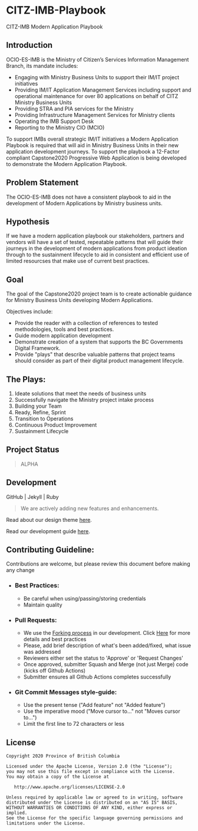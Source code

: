 # CITZ-IMB-Playbook

CITZ-IMB Modern Application Playbook

## Introduction

OCIO-ES-IMB is the Ministry of Citizen’s Services Information Management Branch, its mandate includes:

- Engaging with Ministry Business Units to support their IM/IT project initiatives
- Providing IM/IT Application Management Services including support and operational maintenance for over 80 applications on behalf of CITZ Ministry Business Units 
- Providing STRA and PIA services for the Ministry
- Providing Infrastructure Management Services for Ministry clients 
- Operating the IMB Support Desk
- Reporting to the Ministry CIO (MCIO)


To support IMBs overall strategic IM/IT initiatives a Modern Application Playbook is required that will aid in Ministry Business Units in their new application development journeys. To support the playbook a 12-Factor compliant Capstone2020 Progressive Web Application is being developed to demonstrate the Modern Application Playbook.

## Problem Statement

The OCIO-ES-IMB does not have a consistent playbook to aid in the development of Modern Applications by Ministry business units.

## Hypothesis

If we have a modern application playbook our stakeholders, partners and vendors will have a set of tested, repeatable patterns that will guide their journeys in the development of modern applications from product ideation through to the sustainment lifecycle to aid in consistent and efficient use of limited resourcses that make use of current best practices.

## Goal

The goal of the Capstone2020 project team is to create actionable guidance for Ministry Business Units developing Modern Applications.

Objectives include:

- Provide the reader with a collection of references to tested methodologies, tools and best practices.
- Guide modern application development 
- Demonstrate creation of a system that supports the BC Governments Digital Framework.
- Provide "plays" that describe valuable patterns that project teams should consider as part of their digital product management lifecycle.

## The Plays:
1. Ideate solutions that meet the needs of business units
2.	Successfully navigate the Ministry project intake process
3.	Building your Team
4.	Ready, Refine, Sprint
5.	Transition to Operations
6.	Continuous Product Improvement
7.	Sustainment Lifecycle

## Project Status

> ALPHA

## Development

   GitHub | Jekyll | Ruby

> We are actively adding new features and enhancements.

Read about our design theme [here](https://bcgov.github.io/CITZ-IMB-playbook/theme/).

Read our development guide [here](https://bcgov.github.io/CITZ-IMB-playbook/maintenanceanddevelopment).

## Contributing Guideline:
Contributions are welcome, but please review this document before making any change

- ### Best Practices:
  - Be careful when using/passing/storing credentials
  - Maintain quality

- ### Pull Requests:
  - We use the [Forking process](https://guides.github.com/activities/forking/) in our development. Click [Here](https://blog.scottlowe.org/2015/01/27/using-fork-branch-git-workflow/) for more details and best practices
  - Please, add brief description of what's been added/fixed, what issue was addressed
  - Reviewers either set the status to 'Approve' or 'Request Changes'
  - Once approved, submitter Squash and Merge (not just Merge) code (kicks off Github Actions)
  - Submitter ensures all Github Actions completes successfully

- ### Git Commit Messages style-guide:
  - Use the present tense ("Add feature" not "Added feature")
  - Use the imperative mood ("Move cursor to..." not "Moves cursor to...")
  - Limit the first line to 72 characters or less


## License

```
Copyright 2020 Province of British Columbia

Licensed under the Apache License, Version 2.0 (the "License");
you may not use this file except in compliance with the License.
You may obtain a copy of the License at

   http://www.apache.org/licenses/LICENSE-2.0

Unless required by applicable law or agreed to in writing, software
distributed under the License is distributed on an "AS IS" BASIS,
WITHOUT WARRANTIES OR CONDITIONS OF ANY KIND, either express or implied.
See the License for the specific language governing permissions and
limitations under the License.
```
